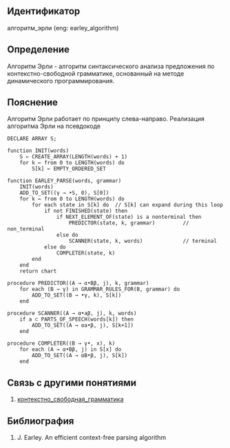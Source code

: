 ## Идентификатор

алгоритм_эрли (eng: earley_algorithm)

## Определение

Алгоритм Эрли - алгоритм синтаксического анализа предложения по контекстно-свободной грамматике, основанный на методе динамического программирования.

## Пояснение

Алгоритм Эрли работает по принципу слева-направо.
Реализация алгоритма Эрли на псевдокоде

~~~Pseudocode
DECLARE ARRAY S;

function INIT(words)
    S ← CREATE_ARRAY(LENGTH(words) + 1)
    for k ← from 0 to LENGTH(words) do
        S[k] ← EMPTY_ORDERED_SET

function EARLEY_PARSE(words, grammar)
    INIT(words)
    ADD_TO_SET((γ → •S, 0), S[0])
    for k ← from 0 to LENGTH(words) do
        for each state in S[k] do  // S[k] can expand during this loop
            if not FINISHED(state) then
                if NEXT_ELEMENT_OF(state) is a nonterminal then
                    PREDICTOR(state, k, grammar)         // non_terminal
                else do
                    SCANNER(state, k, words)             // terminal
            else do
                COMPLETER(state, k)
        end
    end
    return chart

procedure PREDICTOR((A → α•Bβ, j), k, grammar)
    for each (B → γ) in GRAMMAR_RULES_FOR(B, grammar) do
        ADD_TO_SET((B → •γ, k), S[k])
    end

procedure SCANNER((A → α•aβ, j), k, words)
    if a ⊂ PARTS_OF_SPEECH(words[k]) then
        ADD_TO_SET((A → αa•β, j), S[k+1])
    end

procedure COMPLETER((B → γ•, x), k)
    for each (A → α•Bβ, j) in S[x] do
        ADD_TO_SET((A → αB•β, j), S[k])
    end
~~~

## Связь с другими понятиями

1. [контекстно_свободная_грамматика](context_free_grammar.md)

## Библиография

1. J. Earley. An efficient context-free parsing algorithm